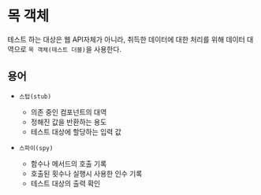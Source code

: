# 목 객체

테스트 하는 대상은 웹 API자체가 아니라, 취득한 데이터에 대한 처리를 위해 데이터 대역으로 `목 객체(테스트 더블)`을 사용한다.


## 용어

- `스텁(stub)`
  - 의존 중인 컴포넌트의 대역
  - 정해진 값을 반환하는 용도
  - 테스트 대상에 할당하는 입력 값

- `스파이(spy)`
  - 함수나 메서드의 호출 기록
  - 호출된 횟수나 실행시 사용한 인수 기록
  - 테스트 대상의 출력 확인

```typescript

```